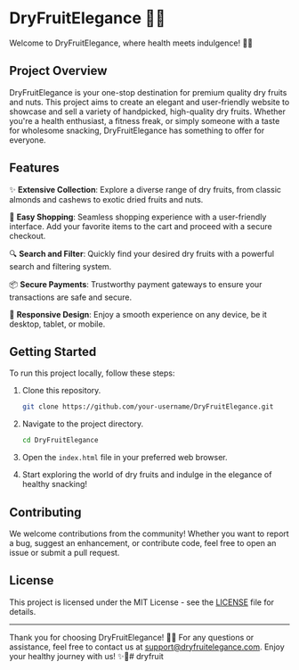 # DryFruitElegance 🌰🍇

Welcome to DryFruitElegance, where health meets indulgence! 🌿✨

## Project Overview

DryFruitElegance is your one-stop destination for premium quality dry fruits and nuts. This project aims to create an elegant and user-friendly website to showcase and sell a variety of handpicked, high-quality dry fruits. Whether you're a health enthusiast, a fitness freak, or simply someone with a taste for wholesome snacking, DryFruitElegance has something to offer for everyone.

## Features

✨ **Extensive Collection**: Explore a diverse range of dry fruits, from classic almonds and cashews to exotic dried fruits and nuts.

🛒 **Easy Shopping**: Seamless shopping experience with a user-friendly interface. Add your favorite items to the cart and proceed with a secure checkout.

🔍 **Search and Filter**: Quickly find your desired dry fruits with a powerful search and filtering system.

📦 **Secure Payments**: Trustworthy payment gateways to ensure your transactions are safe and secure.

🚀 **Responsive Design**: Enjoy a smooth experience on any device, be it desktop, tablet, or mobile.

## Getting Started

To run this project locally, follow these steps:

1. Clone this repository.
   ```bash
   git clone https://github.com/your-username/DryFruitElegance.git
   ```

2. Navigate to the project directory.
   ```bash
   cd DryFruitElegance
   ```

3. Open the `index.html` file in your preferred web browser.

4. Start exploring the world of dry fruits and indulge in the elegance of healthy snacking!

## Contributing

We welcome contributions from the community! Whether you want to report a bug, suggest an enhancement, or contribute code, feel free to open an issue or submit a pull request.

## License

This project is licensed under the MIT License - see the [LICENSE](LICENSE) file for details.

---

Thank you for choosing DryFruitElegance! 🌰🍏 For any questions or assistance, feel free to contact us at support@dryfruitelegance.com. Enjoy your healthy journey with us! ✨🌿# dryfruit

